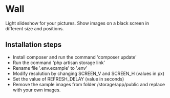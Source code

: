 # Wall

Light slideshow for your pictures. Show images on a black screen in different size and positions.

## Installation steps

- Install composer and run the command 'composer update'
- Run the command 'php artisan storage link'
- Rename file '.env.example' to '.env'
- Modify resolution by changing SCREEN_V and SCREEN_H (values in px)
- Set the value of REFRESH_DELAY (value in seconds)
- Remove the sample images from folder /storage/app/public and replace with your own images.
